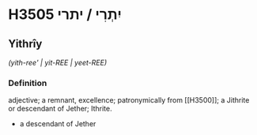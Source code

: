 # H3505 יִתְרִי / יתרי

## Yithrîy

_(yith-ree' | yit-REE | yeet-REE)_

### Definition

adjective; a remnant, excellence; patronymically from [[H3500]]; a Jithrite or descendant of Jether; Ithrite.

- a descendant of Jether

